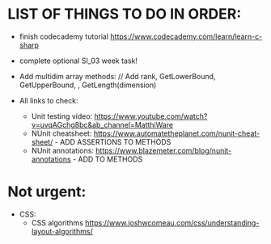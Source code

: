 # LIST OF THINGS TO DO IN ORDER:

- finish codecademy tutorial https://www.codecademy.com/learn/learn-c-sharp

- complete optional SI_03 week task!

- Add multidim array methods:
// Add rank, GetLowerBound, GetUpperBound, , GetLength(dimension)

- All links to check:
    - Unit testing video: https://www.youtube.com/watch?v=uvqAGchg8bc&ab_channel=MatthiWare
    - NUnit cheatsheet: https://www.automatetheplanet.com/nunit-cheat-sheet/ - ADD ASSERTIONS TO METHODS
    - NUnit annotations: https://www.blazemeter.com/blog/nunit-annotations - ADD TO METHODS

# Not urgent:

- CSS:
    - CSS algorithms https://www.joshwcomeau.com/css/understanding-layout-algorithms/
